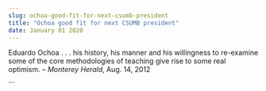 ```yaml
---
slug: ochoa-good-fit-for-next-csumb-president
title: "Ochoa good fit for next CSUMB president"
date: January 01 2020
---
```


 
<p>
  Eduardo Ochoa . . . his history, his manner and his willingness to re-examine
  some of the core methodologies of teaching give rise to some real optimism. –
  <em>Monterey Herald</em>, Aug. 14, 2012
</p>
```

